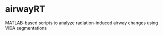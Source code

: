 # airwayRT
MATLAB-based scripts to analyze radiation-induced airway changes using VIDA segmentations
